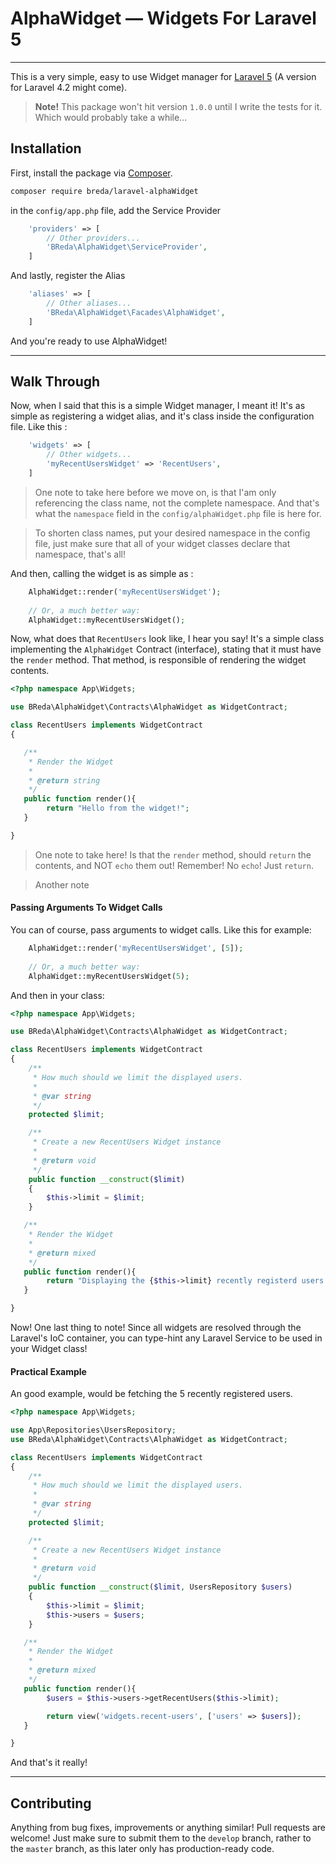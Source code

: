 
# AlphaWidget — Widgets For Laravel 5
----------------------------------------

This is a very simple, easy to use Widget manager for [Laravel 5](http://laravel.com) (A version for Laravel 4.2 might come).

> **Note!** 
> This package won't hit version `1.0.0` until I write the tests for it.
> Which would probably take a while...

## Installation

First, install the package via [Composer](https://getcomposer.org/).
```bash
composer require breda/laravel-alphaWidget
```

in the `config/app.php` file, add the Service Provider

```php
	'providers' => [
		// Other providers...
		'BReda\AlphaWidget\ServiceProvider',
	]
```
And lastly, register the Alias
```php
	'aliases' => [
		// Other aliases...
		'BReda\AlphaWidget\Facades\AlphaWidget',
	]
```

And you're ready to use AlphaWidget!

------------

## Walk Through

Now, when I said that this is a simple Widget manager, I meant it!
It's as simple as registering a widget alias, and it's class inside the configuration file. Like this :

```php
	'widgets' => [
		// Other widgets...
		'myRecentUsersWidget' => 'RecentUsers',
	]
```

> One note to take here before we move on, is that I'am only referencing the class name, not the complete namespace. And that's what the `namespace` field in the `config/alphaWidget.php` file is here for. 

> To shorten class names, put your desired namespace in the config file, just make sure that all of your widget classes declare that namespace, that's all!


And then, calling the widget is as simple as :
```php
	AlphaWidget::render('myRecentUsersWidget');
	
	// Or, a much better way:
	AlphaWidget::myRecentUsersWidget();
```

Now, what does that `RecentUsers` look like, I hear you say!
It's a simple class implementing the `AlphaWidget` Contract (interface), stating that it must have the `render` method. That method, is responsible of rendering the widget contents.

```php
<?php namespace App\Widgets;

use BReda\AlphaWidget\Contracts\AlphaWidget as WidgetContract;

class RecentUsers implements WidgetContract
{

   /**
    * Render the Widget
    *
    * @return string
    */
   public function render(){
		return "Hello from the widget!";
   }

}
```
> One note to take here! Is that the `render` method, should `return` the contents, and NOT `echo` them out!
> Remember! No `echo`! Just `return`.

> Another note 

#### Passing Arguments To Widget Calls
You can of course, pass arguments to widget calls. Like this for example:
```php
	AlphaWidget::render('myRecentUsersWidget', [5]);
	
	// Or, a much better way:
	AlphaWidget::myRecentUsersWidget(5);
```

And then in your class:
```php
<?php namespace App\Widgets;

use BReda\AlphaWidget\Contracts\AlphaWidget as WidgetContract;

class RecentUsers implements WidgetContract
{
	/**
	 * How much should we limit the displayed users.
	 *
	 * @var string
	 */
	protected $limit;

	/**
	 * Create a new RecentUsers Widget instance
	 *
	 * @return void
	 */
	public function __construct($limit)
	{
		$this->limit = $limit;
	}

   /**
    * Render the Widget
    *
    * @return mixed
    */
   public function render(){
		return "Displaying the {$this->limit} recently registerd users...";
   }

}
```

Now! One last thing to note! Since all widgets are resolved through the Laravel's IoC container, you can type-hint any Laravel Service to be used in your Widget class!

#### Practical Example

An good example, would be fetching the 5 recently registered users. 
```php
<?php namespace App\Widgets;

use App\Repositories\UsersRepository;
use BReda\AlphaWidget\Contracts\AlphaWidget as WidgetContract;

class RecentUsers implements WidgetContract
{
	/**
	 * How much should we limit the displayed users.
	 *
	 * @var string
	 */
	protected $limit;

	/**
	 * Create a new RecentUsers Widget instance
	 *
	 * @return void
	 */
	public function __construct($limit, UsersRepository $users)
	{
		$this->limit = $limit;
		$this->users = $users;
	}

   /**
    * Render the Widget
    *
    * @return mixed
    */
   public function render(){
		$users = $this->users->getRecentUsers($this->limit);

		return view('widgets.recent-users', ['users' => $users]);
   }

}
```
And that's it really!

-------------------

## Contributing
Anything from bug fixes,  improvements or anything similar!  Pull requests are welcome! Just make sure to submit them to the `develop` branch, rather to the `master` branch, as this later only has production-ready code.
